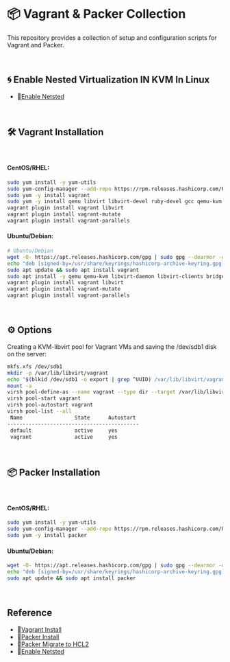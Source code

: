 # 📦 Vagrant & Packer Collection
This repository provides a collection of setup and configuration scripts for Vagrant and Packer.

<br/>

## 🌀 Enable Nested Virtualization IN KVM In Linux
- 🔗[Enable Netsted](https://ostechnix.com/how-to-enable-nested-virtualization-in-kvm-in-linux/)

<br/>

## 🛠 Vagrant Installation

<br/>

#### CentOS/RHEL:
```bash
sudo yum install -y yum-utils
sudo yum-config-manager --add-repo https://rpm.releases.hashicorp.com/RHEL/hashicorp.repo
sudo yum -y install vagrant
sudo yum -y install qemu libvirt libvirt-devel ruby-devel gcc qemu-kvm libguestfs-tools
vagrant plugin install vagrant libvirt
vagrant plugin install vagrant-mutate
vagrant plugin install vagrant-parallels
```
#### Ubuntu/Debian:
```bash
# Ubuntu/Debian
wget -O- https://apt.releases.hashicorp.com/gpg | sudo gpg --dearmor -o /usr/share/keyrings/hashicorp-archive-keyring.gpg
echo "deb [signed-by=/usr/share/keyrings/hashicorp-archive-keyring.gpg] https://apt.releases.hashicorp.com $(lsb_release -cs) main" | sudo tee /etc/apt/sources.list.d/hashicorp.list
sudo apt update && sudo apt install vagrant
sudo apt install -y qemu qemu-kvm libvirt-daemon libvirt-clients bridge-utils virt-manager
vagrant plugin install vagrant libvirt
vagrant plugin install vagrant-mutate
vagrant plugin install vagrant-parallels
```

<br/>

## ⚙️ Options
Creating a KVM-libvirt pool for Vagrant VMs and saving the /dev/sdb1 disk on the server:
```bash
mkfs.xfs /dev/sdb1
mkdir -p /var/lib/libvirt/vagrant
echo "$(blkid /dev/sdb1 -o export | grep ^UUID) /var/lib/libvirt/vagrant xfs default 0 0" >> /etc/fstab
mount -a
virsh pool-define-as --name vagrant --type dir --target /var/lib/libvirt/vagrant
virsh pool-start vagrant
virsh pool-autostart vagrant
virsh pool-list --all
 Name                 State      Autostart
-------------------------------------------
 default              active     yes
 vagrant              active     yes
```

<br/>

## 📦 Packer Installation

<br/>

#### CentOS/RHEL:
```bash
sudo yum install -y yum-utils
sudo yum-config-manager --add-repo https://rpm.releases.hashicorp.com/RHEL/hashicorp.repo
sudo yum -y install packer
```
#### Ubuntu/Debian:
```bash
wget -O- https://apt.releases.hashicorp.com/gpg | sudo gpg --dearmor -o /usr/share/keyrings/hashicorp-archive-keyring.gpg
echo "deb [signed-by=/usr/share/keyrings/hashicorp-archive-keyring.gpg] https://apt.releases.hashicorp.com $(lsb_release -cs) main" | sudo tee /etc/apt/sources.list.d/hashicorp.list
sudo apt update && sudo apt install packer
```

<br/>

## Reference
- 🔗[Vagrant Install](https://developer.hashicorp.com/vagrant/downloads?product_intent=vagrant)
- 🔗[Packer Install](https://developer.hashicorp.com/packer/downloads)
- 🔗[Packer Migrate to HCL2](https://developer.hashicorp.com/packer/tutorials/configuration-language/hcl2-upgrade)
- 🔗[Enable Netsted](https://ostechnix.com/how-to-enable-nested-virtualization-in-kvm-in-linux/)

